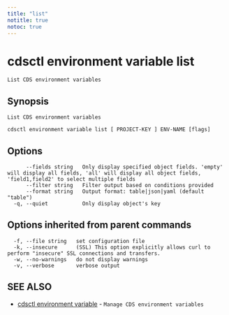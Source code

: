 ```yaml
---
title: "list"
notitle: true
notoc: true
---
```

# cdsctl environment variable list

`List CDS environment variables`

## Synopsis

`List CDS environment variables`

```
cdsctl environment variable list [ PROJECT-KEY ] ENV-NAME [flags]
```

## Options

```
      --fields string   Only display specified object fields. 'empty' will display all fields, 'all' will display all object fields, 'field1,field2' to select multiple fields
      --filter string   Filter output based on conditions provided
      --format string   Output format: table|json|yaml (default "table")
  -q, --quiet           Only display object's key
```

## Options inherited from parent commands

```
  -f, --file string   set configuration file
  -k, --insecure      (SSL) This option explicitly allows curl to perform "insecure" SSL connections and transfers.
  -w, --no-warnings   do not display warnings
  -v, --verbose       verbose output
```

## SEE ALSO

* [cdsctl environment variable](/docs/components/cdsctl/environment/variable/)	 - `Manage CDS environment variables`

